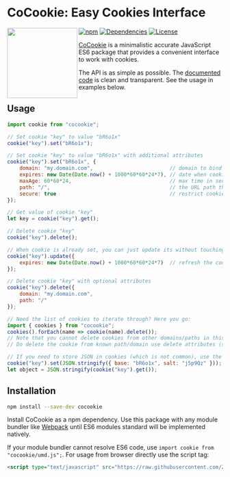 # CoCookie: Easy Cookies Interface

<img align="left" height="164px" src="https://cloud.githubusercontent.com/assets/4989256/24839621/d45157d4-1d66-11e7-8011-409a902ea69c.png">

[![npm](https://img.shields.io/npm/v/cocookie.svg)](https://www.npmjs.com/package/cocookie)
[![Dependencies](https://img.shields.io/badge/dependencies-none-brightgreen.svg)](http://npm.anvaka.com/#/view/2d/cocookie)
[![License](https://img.shields.io/github/license/zitros/cocookie.svg)](LICENSE)

[CoCookie](https://www.npmjs.com/package/cocookie) is a minimalistic accurate JavaScript ES6 package 
that provides a convenient interface to work with cookies.

The API is as simple as possible. The [documented code](index.js) is clean and transparent. See the
usage in examples below.

Usage
-----

```javascript
import cookie from "cocookie";

// Set cookie "key" to value "bR6o1x"
cookie("key").set("bR6o1x");

// Set cookie "key" to value "bR6o1x" with additional attributes
cookie("key").set("bR6o1x", {
    domain: "my.domain.com",                         // domain to bind cookie to
    expires: new Date(Date.now() + 1000*60*60*24*7), // date when cookie expires
    maxAge: 60*60*24,                                // max time in seconds the cookie lives
    path: "/",                                       // the URL path the cookie will be bind to
    secure: true                                     // restrict cookie transport to HTTPS only
});

// Get value of cookie "key"
let key = cookie("key").get();

// Delete cookie "key"
cookie("key").delete();

// When cookie is already set, you can just update its without touching its value.
cookie("key").update({
    expires: new Date(Date.now() + 1000*60*60*24*7)  // refresh the cookie for 1 more week
});

// Delete cookie "key" with optional attributes
cookie("key").delete({
    domain: "my.domain.com",
    path: "/"
});

// Need the list of cookies to iterate through? Here you go:
import { cookies } from "cocookie";
cookies().forEach(name => cookie(name).delete());
// Note that you cannot delete cookies from other domains/paths in this way.
// Do delete the cookie from known path/domain use delete attributes (see delete above).

// If you need to store JSON in cookies (which is not common), use the following pattern.
cookie("key").set(JSON.stringify({ base: "bR6o1x", salt: "j5p9Qz" }));
let object = JSON.stringify(cookie("key").get());
```

Installation
------------

```bash
npm install --save-dev cocookie
```

Install CoCookie as a npm dependency. Use this package with any module bundler like 
[Webpack](https://webpack.github.io) until ES6 modules standard will be implemented natively.

If your module bundler cannot resolve ES6 code, use `import cookie from "cocookie/umd.js";`. For
usage from browser directly use the script tag:

```html
<script type="text/javascript" src="https://raw.githubusercontent.com/ZitRos/cocookie/master/umd.js"></script>
```
